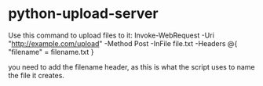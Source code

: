 # python-upload-server

Use this command to upload files to it:
Invoke-WebRequest -Uri "http://example.com/upload" -Method Post -InFile file.txt -Headers @{ "filename" = filename.txt }

you need to add the filename header, as this is what the script uses to name the file it creates.
